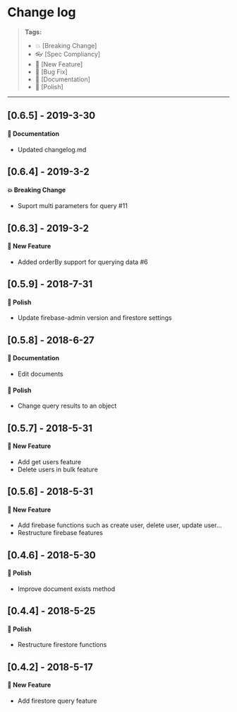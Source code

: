 # Change log

> **Tags:**
> - :boom:       [Breaking Change]
> - :eyeglasses: [Spec Compliancy]
> - :rocket:     [New Feature]
> - :bug:        [Bug Fix]
> - :memo:       [Documentation]
> - :nail_care:  [Polish]

---

## [0.6.5] - 2019-3-30

#### :memo: Documentation
- Updated changelog.md

## [0.6.4] - 2019-3-2

#### :boom: Breaking Change
- Suport multi parameters for query #11

## [0.6.3] - 2019-3-2

#### :rocket: New Feature
- Added orderBy support for querying data #6

## [0.5.9] - 2018-7-31

#### :nail_care: Polish
- Update firebase-admin version and firestore settings

## [0.5.8] - 2018-6-27

#### :memo: Documentation
- Edit documents

#### :nail_care: Polish
- Change query results to an object

## [0.5.7] - 2018-5-31

#### :rocket: New Feature
- Add get users feature
- Delete users in bulk feature

## [0.5.6] - 2018-5-31

#### :rocket: New Feature
- Add firebase functions such as create user, delete user, update user...
- Restructure firebase features

## [0.4.6] - 2018-5-30

#### :nail_care: Polish
- Improve document exists method

## [0.4.4] - 2018-5-25

#### :nail_care: Polish
- Restructure firestore functions

## [0.4.2] - 2018-5-17

#### :rocket: New Feature
- Add firestore query feature


